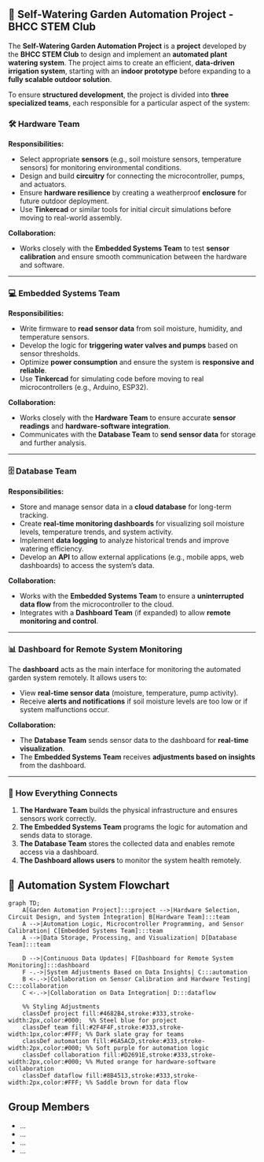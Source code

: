 ## 🌱 Self-Watering Garden Automation Project - BHCC STEM Club

The **Self-Watering Garden Automation Project** is a **project** developed by the **BHCC STEM Club** to design and implement an **automated plant watering system**. The project aims to create an efficient, **data-driven irrigation system**, starting with an **indoor prototype** before expanding to a **fully scalable outdoor solution**.

To ensure **structured development**, the project is divided into **three specialized teams**, each responsible for a particular aspect of the system:

### 🛠 **Hardware Team**

**Responsibilities:**

-   Select appropriate **sensors** (e.g., soil moisture sensors, temperature sensors) for monitoring environmental conditions.
-   Design and build **circuitry** for connecting the microcontroller, pumps, and actuators.
-   Ensure **hardware resilience** by creating a weatherproof **enclosure** for future outdoor deployment.
-   Use **Tinkercad** or similar tools for initial circuit simulations before moving to real-world assembly.

**Collaboration:**

-   Works closely with the **Embedded Systems Team** to test **sensor calibration** and ensure smooth communication between the hardware and software.

---

### 💻 **Embedded Systems Team**

**Responsibilities:**

-   Write firmware to **read sensor data** from soil moisture, humidity, and temperature sensors.
-   Develop the logic for **triggering water valves and pumps** based on sensor thresholds.
-   Optimize **power consumption** and ensure the system is **responsive and reliable**.
-   Use **Tinkercad** for simulating code before moving to real microcontrollers (e.g., Arduino, ESP32).

**Collaboration:**

-   Works closely with the **Hardware Team** to ensure accurate **sensor readings** and **hardware-software integration**.
-   Communicates with the **Database Team** to **send sensor data** for storage and further analysis.

---

### 🗄 **Database Team**

**Responsibilities:**

-   Store and manage sensor data in a **cloud database** for long-term tracking.
-   Create **real-time monitoring dashboards** for visualizing soil moisture levels, temperature trends, and system activity.
-   Implement **data logging** to analyze historical trends and improve watering efficiency.
-   Develop an **API** to allow external applications (e.g., mobile apps, web dashboards) to access the system’s data.

**Collaboration:**

-   Works with the **Embedded Systems Team** to ensure a **uninterrupted data flow** from the microcontroller to the cloud.
-   Integrates with a **Dashboard Team** (if expanded) to allow **remote monitoring and control**.

---

### 📊 **Dashboard for Remote System Monitoring**

The **dashboard** acts as the main interface for monitoring the automated garden system remotely. It allows users to:

-   View **real-time sensor data** (moisture, temperature, pump activity).
-   Receive **alerts and notifications** if soil moisture levels are too low or if system malfunctions occur.

**Collaboration:**

-   The **Database Team** sends sensor data to the dashboard for **real-time visualization**.
-   The **Embedded Systems Team** receives **adjustments based on insights** from the dashboard.

---

### 🔄 **How Everything Connects**

1. **The Hardware Team** builds the physical infrastructure and ensures sensors work correctly.
2. **The Embedded Systems Team** programs the logic for automation and sends data to storage.
3. **The Database Team** stores the collected data and enables remote access via a dashboard.
4. **The Dashboard allows users** to monitor the system health remotely.

## 🌿 Automation System Flowchart

```mermaid
graph TD;
    A[Garden Automation Project]:::project -->|Hardware Selection, Circuit Design, and System Integration| B[Hardware Team]:::team
    A -->|Automation Logic, Microcontroller Programming, and Sensor Calibration| C[Embedded Systems Team]:::team
    A -->|Data Storage, Processing, and Visualization| D[Database Team]:::team

    D -->|Continuous Data Updates| F[Dashboard for Remote System Monitoring]:::dashboard
    F -.->|System Adjustments Based on Data Insights| C:::automation
    B <-.->|Collaboration on Sensor Calibration and Hardware Testing| C:::collaboration
    C <-.->|Collaboration on Data Integration| D:::dataflow

    %% Styling Adjustments
    classDef project fill:#4682B4,stroke:#333,stroke-width:2px,color:#000;  %% Steel blue for project
    classDef team fill:#2F4F4F,stroke:#333,stroke-width:1px,color:#FFF; %% Dark slate gray for teams
    classDef automation fill:#6A5ACD,stroke:#333,stroke-width:2px,color:#000; %% Soft purple for automation logic
    classDef collaboration fill:#D2691E,stroke:#333,stroke-width:2px,color:#000; %% Muted orange for hardware-software collaboration
    classDef dataflow fill:#8B4513,stroke:#333,stroke-width:2px,color:#FFF; %% Saddle brown for data flow
```

## Group Members

-   ...
-   ...
-   ...
-   ...
